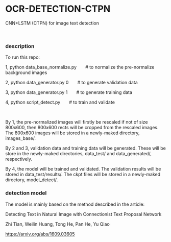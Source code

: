 # OCR-DETECTION-CTPN
  
  
CNN+LSTM (CTPN) for image text detection
  
</br>
  
### description
  
To run this repo:
  
1, python data_base_normalize.py    &nbsp; &nbsp; &nbsp;   # to normalize the pre-normalize background images
  
2, python data_generator.py 0    &nbsp; &nbsp; &nbsp;  # to generate validation data
  
3, python data_generator.py 1     &nbsp; &nbsp; &nbsp;  # to generate training data
  
4, python script_detect.py    &nbsp; &nbsp; &nbsp;  # to train and validate
 
</br>
  
By 1, the pre-normalized images will firstly be rescaled if not of size 800x600, then 800x600 rects will be cropped from the rescaled images. The 800x600 images will be stored in a newly-maked directory, images_base/.
  
By 2 and 3, validation data and training data will be generated. These will be store in the newly-maked directories, data_test/ and data_generated/, respectively.
  
By 4, the model will be trained and validated. The validation results will be stored in data_test/results/. The ckpt files will be stored in a newly-maked directory, model_detect/.



### detection model
  
The model is mainly based on the method described in the article:
  
Detecting Text in Natural Image with Connectionist Text Proposal Network
  
Zhi Tian, Weilin Huang, Tong He, Pan He, Yu Qiao
  
https://arxiv.org/abs/1609.03605




